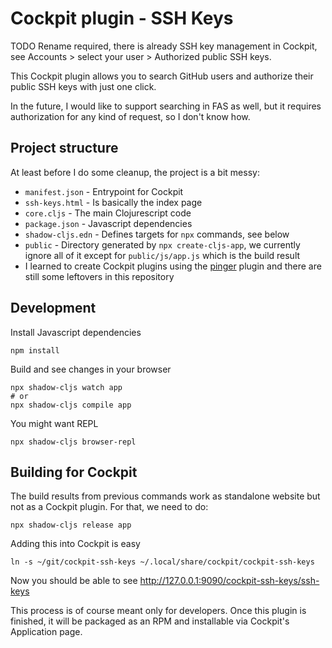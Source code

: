 # Cockpit plugin - SSH Keys

TODO Rename required, there is already SSH key management in Cockpit,
see Accounts > select your user > Authorized public SSH keys.

This Cockpit plugin allows you to search GitHub users and authorize
their public SSH keys with just one click.

In the future, I would like to support searching in FAS as well, but
it requires authorization for any kind of request, so I don't know how.


## Project structure

At least before I do some cleanup, the project is a bit messy:

- `manifest.json` - Entrypoint for Cockpit
- `ssh-keys.html` - Is basically the index page
- `core.cljs` - The main Clojurescript code
- `package.json` - Javascript dependencies
- `shadow-cljs.edn` - Defines targets for `npx` commands, see below
- `public` - Directory generated by `npx create-cljs-app`, we
  currently ignore all of it except for `public/js/app.js` which is
  the build result
- I learned to create Cockpit plugins using the
  [pinger](https://github.com/cockpit-project/cockpit/tree/main/examples/pinger)
  plugin and there are still some leftovers in this repository


## Development

Install Javascript dependencies

```
npm install
```

Build and see changes in your browser

```
npx shadow-cljs watch app
# or
npx shadow-cljs compile app
```

You might want REPL

```
npx shadow-cljs browser-repl
```

## Building for Cockpit

The build results from previous commands work as standalone website
but not as a Cockpit plugin. For that, we need to do:

```
npx shadow-cljs release app
```

Adding this into Cockpit is easy

```
ln -s ~/git/cockpit-ssh-keys ~/.local/share/cockpit/cockpit-ssh-keys
```

Now you should be able to see http://127.0.0.1:9090/cockpit-ssh-keys/ssh-keys

This process is of course meant only for developers. Once this plugin
is finished, it will be packaged as an RPM and installable via
Cockpit's Application page.
